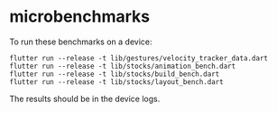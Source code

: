 # microbenchmarks

To run these benchmarks on a device:

```
flutter run --release -t lib/gestures/velocity_tracker_data.dart
flutter run --release -t lib/stocks/animation_bench.dart
flutter run --release -t lib/stocks/build_bench.dart
flutter run --release -t lib/stocks/layout_bench.dart
```

The results should be in the device logs.
